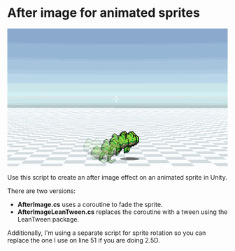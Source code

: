 # After image for animated sprites

![](AfterImage.gif)

Use this script to create an after image effect on an animated sprite in Unity. 

There are two versions: 
- <b>AfterImage.cs</b> uses a coroutine to fade the sprite.
- <b>AfterImageLeanTween.cs</b> replaces the coroutine with a tween using the LeanTween package.

Additionally, I'm using a separate script for sprite rotation so you can replace the one I use on line 51 if you are doing 2.5D.
